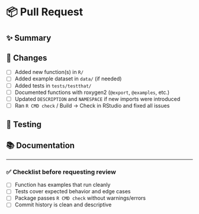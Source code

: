 # 📦 Pull Request

## ✨ Summary
<!-- Briefly describe what this PR adds/changes -->

## 🔨 Changes
- [ ] Added new function(s) in `R/`
- [ ] Added example dataset in `data/` (if needed)
- [ ] Added tests in `tests/testthat/`
- [ ] Documented functions with roxygen2 (`@export`, `@examples`, etc.)
- [ ] Updated `DESCRIPTION` and `NAMESPACE` if new imports were introduced
- [ ] Ran `R CMD check` / Build → Check in RStudio and fixed all issues

## 🧪 Testing
<!-- Describe how you tested the new function(s). For example:
- Ran tests with `devtools::test()`
- Checked example code works
-->

## 📚 Documentation
<!-- Link to relevant `?function_name` help pages or examples -->

---

### ✅ Checklist before requesting review
- [ ] Function has examples that run cleanly
- [ ] Tests cover expected behavior and edge cases
- [ ] Package passes `R CMD check` without warnings/errors
- [ ] Commit history is clean and descriptive
